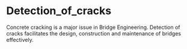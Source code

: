# Detection_of_cracks
Concrete cracking is a major issue in Bridge Engineering. Detection of cracks facilitates the design, construction and maintenance of bridges effectively.
